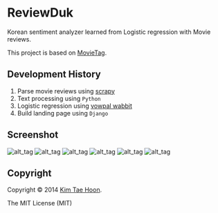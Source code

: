 ReviewDuk
=========

Korean sentiment analyzer learned from Logistic regression with Movie reviews.

This project is based on [MovieTag](https://github.com/carpedm20/movietag).


Development History
-------------------

1. Parse movie reviews using [scrapy](http://scrapy.org/)
2. Text processing using `Python`
3. Logistic regression using [vowpal wabbit](https://github.com/JohnLangford/vowpal_wabbit)
4. Build landing page using `Django`


Screenshot
----------

![alt_tag](https://raw.githubusercontent.com/carpedm20/reviewduk/master/demo/1.png)
![alt_tag](https://raw.githubusercontent.com/carpedm20/reviewduk/master/demo/2.png)
![alt_tag](https://raw.githubusercontent.com/carpedm20/reviewduk/master/demo/3.png)
![alt_tag](https://raw.githubusercontent.com/carpedm20/reviewduk/master/demo/4.png)
![alt_tag](https://raw.githubusercontent.com/carpedm20/reviewduk/master/demo/5.png)
![alt_tag](https://raw.githubusercontent.com/carpedm20/reviewduk/master/demo/6.png)


Copyright
---------

Copyright © 2014 [Kim Tae Hoon](http://carpedm20.github.io).

The MIT License (MIT)
